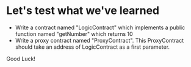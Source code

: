 # Let's test what we've learned

- Write a contract named "LogicContract" which implements a public function named "getNumber" which returns 10
- Write a proxy contract named "ProxyContract". This ProxyContract should take an address of LogicContract as a first parameter.

Good Luck!
